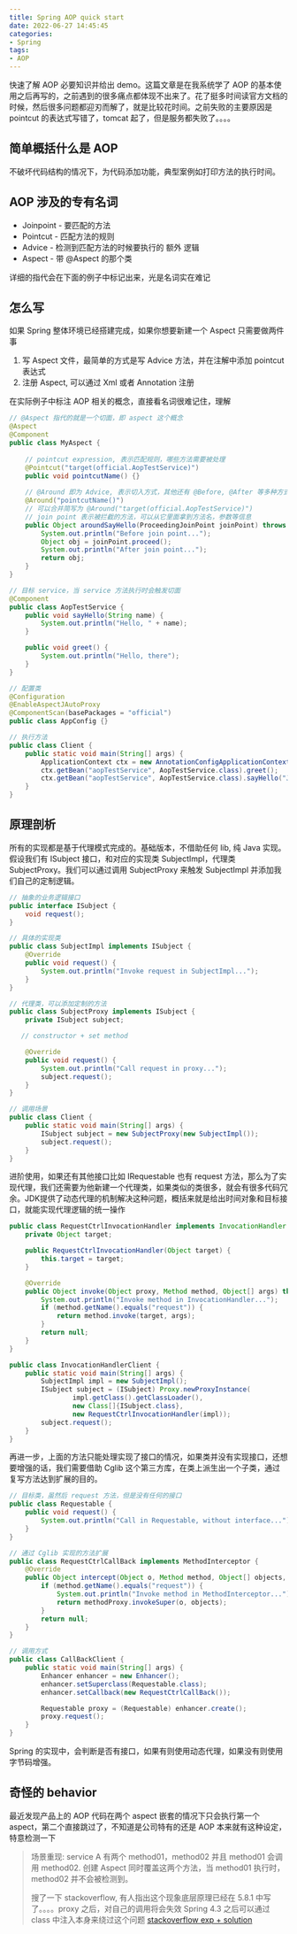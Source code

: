 ```yaml
---
title: Spring AOP quick start
date: 2022-06-27 14:45:45
categories:
- Spring
tags:
- AOP
---
```


快速了解 AOP 必要知识并给出 demo。这篇文章是在我系统学了 AOP 的基本使用之后再写的，之前遇到的很多痛点都体现不出来了。花了挺多时间读官方文档的时候，然后很多问题都迎刃而解了，就是比较花时间。之前失败的主要原因是 pointcut 的表达式写错了，tomcat 起了，但是服务都失败了。。。。

## 简单概括什么是 AOP

不破坏代码结构的情况下，为代码添加功能，典型案例如打印方法的执行时间。

## AOP 涉及的专有名词

* Joinpoint - 要匹配的方法
* Pointcut - 匹配方法的规则
* Advice - 检测到匹配方法的时候要执行的 额外 逻辑
* Aspect - 带 @Aspect 的那个类

详细的指代会在下面的例子中标记出来，光是名词实在难记

## 怎么写

如果 Spring 整体环境已经搭建完成，如果你想要新建一个 Aspect 只需要做两件事

1. 写 Aspect 文件，最简单的方式是写 Advice 方法，并在注解中添加 pointcut 表达式
1. 注册 Aspect, 可以通过 Xml 或者 Annotation 注册

在实际例子中标注 AOP 相关的概念，直接看名词很难记住，理解

```java
// @Aspect 指代的就是一个切面，即 aspect 这个概念
@Aspect
@Component
public class MyAspect {
    
    // pointcut expression, 表示匹配规则，哪些方法需要被处理
    @Pointcut("target(official.AopTestService)")
    public void pointcutName() {}
    
    // @Around 即为 Advice, 表示切入方式，其他还有 @Before, @After 等多种方式
    @Around("pointcutName()")
    // 可以合并简写为 @Around("target(official.AopTestService)")
    // join point 表示被拦截的方法，可以从它里面拿到方法名，参数等信息
    public Object aroundSayHello(ProceedingJoinPoint joinPoint) throws Throwable {
        System.out.println("Before join point...");
        Object obj = joinPoint.proceed();
        System.out.println("After join point...");
        return obj;
    }
}

// 目标 service，当 service 方法执行时会触发切面
@Component
public class AopTestService {
    public void sayHello(String name) {
        System.out.println("Hello, " + name);
    }

    public void greet() {
        System.out.println("Hello, there");
    }
}

// 配置类
@Configuration
@EnableAspectJAutoProxy
@ComponentScan(basePackages = "official")
public class AppConfig {}

// 执行方法
public class Client {
    public static void main(String[] args) {
        ApplicationContext ctx = new AnnotationConfigApplicationContext(AppConfig.class);
        ctx.getBean("aopTestService", AopTestService.class).greet();
        ctx.getBean("aopTestService", AopTestService.class).sayHello("Jack");
    }
}
```

## 原理剖析

所有的实现都是基于代理模式完成的。基础版本，不借助任何 lib, 纯 Java 实现。假设我们有 ISubject 接口，和对应的实现类 SubjectImpl，代理类 SubjectProxy。我们可以通过调用 SubjectProxy 来触发 SubjectImpl 并添加我们自己的定制逻辑。

```java
// 抽象的业务逻辑接口
public interface ISubject {
    void request();
}

// 具体的实现类
public class SubjectImpl implements ISubject {
    @Override
    public void request() {
        System.out.println("Invoke request in SubjectImpl...");
    }
}

// 代理类，可以添加定制的方法
public class SubjectProxy implements ISubject {
    private ISubject subject;

   // constructor + set method

    @Override
    public void request() {
        System.out.println("Call request in proxy...");
        subject.request();
    }
}

// 调用场景
public class Client {
    public static void main(String[] args) {
        ISubject subject = new SubjectProxy(new SubjectImpl());
        subject.request();
    }
}
```

进阶使用，如果还有其他接口比如 IRequestable 也有 request 方法，那么为了实现代理，我们还需要为他新建一个代理类，如果类似的类很多，就会有很多代码冗余。JDK提供了动态代理的机制解决这种问题，概括来就是给出时间对象和目标接口，就能实现代理逻辑的统一操作

```java
public class RequestCtrlInvocationHandler implements InvocationHandler {
    private Object target;

    public RequestCtrlInvocationHandler(Object target) {
        this.target = target;
    }

    @Override
    public Object invoke(Object proxy, Method method, Object[] args) throws Throwable {
        System.out.println("Invoke method in InvocationHandler...");
        if (method.getName().equals("request")) {
            return method.invoke(target, args);
        }
        return null;
    }
}

public class InvocationHandlerClient {
    public static void main(String[] args) {
        SubjectImpl impl = new SubjectImpl();
        ISubject subject = (ISubject) Proxy.newProxyInstance(
                impl.getClass().getClassLoader(),
                new Class[]{ISubject.class},
                new RequestCtrlInvocationHandler(impl));
        subject.request();
    }
}
```

再进一步，上面的方法只能处理实现了接口的情况，如果类并没有实现接口，还想要增强的话，我们需要借助 Cglib 这个第三方库，在类上派生出一个子类，通过复写方法达到扩展的目的。

```java
// 目标类，虽然后 request 方法，但是没有任何的接口
public class Requestable {
    public void request() {
        System.out.println("Call in Requestable, without interface...");
    }
}

// 通过 Cglib 实现的方法扩展
public class RequestCtrlCallBack implements MethodInterceptor {
    @Override
    public Object intercept(Object o, Method method, Object[] objects, MethodProxy methodProxy) throws Throwable {
        if (method.getName().equals("request")) {
            System.out.println("Invoke method in MethodInterceptor...");
            return methodProxy.invokeSuper(o, objects);
        }
        return null;
    }
}

// 调用方式
public class CallBackClient {
    public static void main(String[] args) {
        Enhancer enhancer = new Enhancer();
        enhancer.setSuperclass(Requestable.class);
        enhancer.setCallback(new RequestCtrlCallBack());

        Requestable proxy = (Requestable) enhancer.create();
        proxy.request();
    }
}
```

Spring 的实现中，会判断是否有接口，如果有则使用动态代理，如果没有则使用字节码增强。

## 奇怪的 behavior

最近发现产品上的 AOP 代码在两个 aspect 嵌套的情况下只会执行第一个 aspect，第二个直接跳过了，不知道是公司特有的还是 AOP 本来就有这种设定，特意检测一下

> 场景重现:
> service A 有两个 method01，method02 并且 method01 会调用 method02. 创建 Aspect 同时覆盖这两个方法，当 method01 执行时，method02 并不会被检测到。
> 
> 搜了一下 stackoverflow, 有人指出这个现象底层原理已经在 5.8.1 中写了。。。。proxy 之后，对自己的调用将会失效
> Spring 4.3 之后可以通过 class 中注入本身来绕过这个问题 
> [stackoverflow exp + solution](https://stackoverflow.com/questions/13564627/spring-aop-not-working-for-method-call-inside-another-method)
